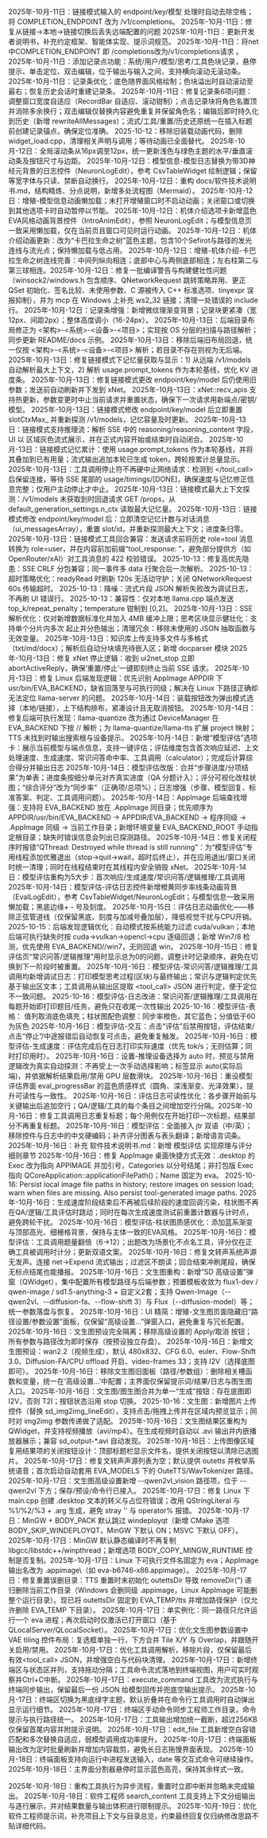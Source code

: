 2025年-10月-11日：链接模式输入的 endpoint/key/模型 处理时自动去除空格；将 COMPLETION_ENDPOINT 改为 /v1/completions。
2025年-10月-11日：修复从链接→本地→链接切换后丢失远端配置的问题
2025年-10月-11日：更新开发者说明书，补充约定框架、智能体实现、提示词规范。
2025年-10月-11日：将net中COMPLETION_ENDPOINT 即 /completions改为/v1/completions请求 。
2025年-10月-11日：添加记录点功能：系统/用户/模型/思考/工具色块记录，悬停提示、单击定位、双击编辑，位于输出与输入之间，支持横向滚动无滚动条。
2025年-10月-11日：记录条优化：底色随界面风格绘制；色块溢出时自动滚动至最右；恢复历史会话时重建记录条。
2025年-10月-11日：修复记录条6项问题：调整窗口宽度自适应（RecordBar 自适应、滚动钳制）；点击记录块将角色名置顶并消除多余换行；双击编辑仅替换内容避免重复并保留角色名；编辑后即时持久化到历史（新增 rewriteAllMessages）；流式/工具/重置/历史还原统一在插入标题前创建记录锚点，确保定位准确。
2025-10-12：移除旧装载动画代码，删除 widget_load.cpp，清理相关声明与调用；等待动画已全面替代。
2025年-10月-12日：全局滚动条从16px调至12px，统一更新浅色与绿色主题的水平/垂直滚动条及按钮尺寸与边距。
2025年-10月-12日：模型信息-模型日志替换为带3D神经元背景的日志控件（NeuronLogEdit），参考 CsvTableWidget 绘制逻辑；保留等宽字体与只读、禁断自动换行。
2025年-10月-12日：重构 docs/软件技术说明书.md，结构精炼、分点说明，新增多处流程图（Mermaid）。
2025年-10月-12日：增殖-模型信息动画懒加载；未打开增殖窗口时不启动动画；关闭窗口或切换到其他选项卡时自动暂停以节能。
2025年-10月-12日：机体介绍选项卡新增蓝色EVA风格动画背景控件（IntroAnimEdit），参照 NeuronLogEdit；与模型信息页一致采用懒加载，仅在当前页且窗口可见时运行动画。
2025年-10月-12日：机体介绍动画更新：改为“卡巴拉生命之树”蓝色主题，包含10个Sefirot与路径的发光连线与流光点；保持懒加载与低占用。
2025年-10月-12日：增殖-机体介绍-卡巴拉生命之树连线完善：中间列纵向相连；底部中心与两侧底部相连；左右柱第二与第三球相连。2025年-10月-12日：修复一批编译警告与构建健壮性问题（winsock2/windows.h 包含顺序、QNetworkRequest 跳转策略弃用、更正 QSet 初始化、签名比较、未使用参数、C 源被传入 C++ 标准选项、tinyexpr 误报抑制），并为 mcp 在 Windows 上补充 ws2_32 链接；清理一处错误的 include 行。
2025年-10月-12日：记录条增强：新增微纹理渐变背景；记录块更紧凑（宽12px、间距2px）；整体高度调小（16-24px）。
2025年-10月-13日：后端目录布局修正为 <架构>-<系统>-<设备>-<项目>；实现按 OS 分层的扫描与路径解析；同步更新 README/docs 示例。
2025年-10月-13日：移除后端旧布局回退，统一仅按 <架构>-<系统>-<设备>-<项目> 解析；若目录不存在则视为无后端。
2025年-10月-13日：修复链接模式下记忆量获取与显示：1) 从远端 /v1/models 自动解析最大上下文，2) 解析 usage.prompt_tokens 作为本轮基线，优化 KV 进度条。
2025年-10月-13日：修复链接模式更改 endpoint/key/model 后仍使用旧参数；发送前自动刷新并下发到 xNet。
2025年-10月-13日：xNet::recv_apis 支持热更新，参数变更时中止当前请求并重置状态，确保下一次请求用新端点/密钥/模型。
2025年-10月-13日：链接模式修改 endpoint/key/model 后立即重置 slotCtxMax_ 并重新探测 /v1/models，记忆容量及时更新。
2025年-10月-13日：链接模式支持推理流：解析 SSE 中的 reasoning/reasoning_content 字段，UI 以 <think> 区域灰色流式展示，并在正式内容开始或结束时自动闭合。
2025年-10月-13日：链接模式记忆累计：使用 usage.prompt_tokens 作为本轮基线，并将其叠加到已有用量；流式输出追加本轮已生成 token，跨轮按累计总量显示。
2025年-10月-13日：工具调用停止符不再硬中止网络请求：检测到 </tool_call> 后保留连接，等待 SSE 尾部的 usage/timings/[DONE]，确保速度与记忆修正信息完整；仅用户主动停止才中止。
2025年-10月-13日：链接模式最大上下文探测：/v1/models 未获取到时回退请求 GET /props，从 default_generation_settings.n_ctx 读取最大记忆量。
2025年-10月-13日：链接模式修改 endpoint/key/model 后：立即清空记忆计数与对话消息（ui_messagesArray），重置 slot/id，并重新探测最大上下文；进度条归零。
2025年-10月-13日：链接模式工具回合兼容：发送请求前将历史 role=tool 消息转换为 role=user，并在内容前加前缀“tool_response: ”，避免部分提供方（如 OpenRouter/xAI）对工具消息的 422 校验错误。
2025-10-13：修复高优先隐患：SSE CRLF 分包兼容；同一事件多 data 行聚合后一次解析。
2025-10-13：超时策略优化：readyRead 时刷新 120s 无活动守护；关闭 QNetworkRequest 60s 传输超时。
2025-10-13：降噪：流式片段 JSON 解析失败改为调试日志，不再刷 UI 错误行。
2025-10-13：兼容性：仅对本地 llama.cpp 端点发送 top_k/repeat_penalty；temperature 钳制到 [0,2]。
2025年-10月-13日：SSE 解析优化：仅对新增数据标准化并加入 4MB 缓冲上限；思考区块显示健壮化：支持单个分片内多次 <think> 起止并分色输出；清理冗余：移除未使用的 JSON 抽取函数与无效变量。
2025年-10月-13日：知识库上传支持多文件与多格式（txt/md/docx）；解析后自动分块填充待嵌入区；新增 docparser 模块
2025年-10月-13日：修复 xNet 停止逻辑：收到 ui2net_stop 立即 abortActiveReply，确保‘重置/停止’一键即刻终止当前 SSE 请求。
2025年-10月-13日：修复 Linux 后端发现逻辑：优先识别 AppImage APPDIR 下 usr/bin/EVA_BACKEND，缺省回落至与可执行同级；解决在 Linux 下路径正确却无法定位 llama-server 的问题。
2025年-10月-14日：装载按钮改为弹出模式选择（本地/链接），上下结构排布，紧凑设计且无取消按钮。
2025年-10月-14日：修复后端可执行发现：llama-quantize 改为通过 DeviceManager 在 EVA_BACKEND 下按 <arch>/<os>/<device> 解析；为 llama-quantize/llama-tts 扩展 project 映射；TTS 未找到时输出搜索根与设备提示。
2025年-10月-14日：新增“模型评估”选项卡：展示当前模型与端点信息，支持一键评估；评估维度包含首次响应延迟、上文处理速度、生成速度、常识问答命中率、工具调用（calculator）；完成后计算综合得分并输出日志
2025年-10月-14日：模型评估改版：合并“步骤进度/分项结果”为单表；进度条按细分单元对齐真实进度（QA 分题计入）；评分可视化改柱状图；“综合评分”改为“同步率”（正确项/总项%）；日志增强（步骤、模型回复、标准答案、判定、工具调用问题）。
2025年-10月-14日：AppImage 后端查找增强：支持将 EVA_BACKEND 放在 .AppImage 同目录；优先顺序为 APPDIR/usr/bin/EVA_BACKEND → APPDIR/EVA_BACKEND → 程序同级 → .AppImage 同级 → 当前工作目录；新增环境变量 EVA_BACKEND_ROOT 手动指定根目录；缺失时错误信息会列出已探测路径。
2025年-10月-14日：修复关闭程序时报错“QThread: Destroyed while thread is still running”：为“模型评估”专用线程添加优雅退出（stop→quit→wait，超时后终止），并在应用退出/窗口关闭时统一清理；同时在线程结束时在其线程内安全销毁 xNet。
2025年-10月-14日：模型评估重构为5大步：首次响应/生成速度/常识问答/逻辑推理/工具调用
2025年-10月-14日：模型评估-评估日志控件新增橙黄同步率线条动画背景（EvalLogEdit），参考 CsvTableWidget/NeuronLogEdit；与模型信息一致采用懒加载；黑底边缘+ - 号及刻度。
2025年-10月-15日：评估日志动画优化——移除正弦管道线（仅保留黑底、刻度与加减号叠加层），降低视觉干扰与CPU开销。
2025-10-15：后端发现逻辑优化：自动模式按系统能力过滤 cuda/vulkan；本地后端可执行缺失时按 cuda→vulkan→opencl→cpu 逐级回退；新增 Win7/8 检测，优先使用 EVA_BACKEND/<arch>/win7，无则回退 win。
2025年-10月-15日：修复评估页“常识问答/逻辑推理”用时显示总为0的问题，调整计时记录顺序，避免在切换到下一阶段时被重置。
2025年-10月-16日：模型评估-常识问答/逻辑推理/工具调用均新增调试日志：打印模型思考过程(<think>区块)与最终输出；常识与逻辑判定优先基于输出区文本；工具调用从输出区提取 <tool_call> JSON 进行判定，便于定位不一致问题。
2025-10-16：模型评估-日志改进：常识问答/逻辑推理/工具调用在每题开始即打印题目/任务，避免只在收尾一次性输出
2025-10-16：模型评估-表格： 值列取消底色填充；柱状图配色调整：同步率橙色，其它蓝色；分值低于60为灰色
2025年-10月-16日：模型评估-交互：点击“评估”后禁用按钮，评估结束/点击“停止”/中途报错后自动恢复可点击，避免重复触发。
2025年-10月-16日：模型评估-生成速度：评估完成后在日志打印实际速度（优先 tok/s；无则估算；同时打印用时）。
2025年-10月-16日：设置-推理设备选择为 auto 时，预览与禁用逻辑改为真实自动探测：不再受上一次手动选择影响；标签显示 auto(实际后端)，并依据解析结果启用/禁用 GPU 层数滑块。
2025年-10月-16日：重设模型评估界面 eval_progressBar 的蓝色质感样式（圆角、深浅渐变、光泽效果），提升可读性与一致性。
2025年-10月-16日：评估日志可读性优化：各步骤开始前与关键输出后追加空行；QA/逻辑/工具的每个条目之间增加空行分隔。2025年-10月-16日：修复工具调用日志重复标题；每个用例仅在开始打印一次标题，结果部分不再重复标题。
2025年-10月-16日：模型评估：全面接入 jtr 双语（中/英）；移除控件与日志中的中文硬编码；补齐评分图表与表头翻译；新增语言词条。
2025年-10月-16日：补充 软件技术说明书.md：新增 模型评估 实现原理与评分细则章节
2025年-10月-16日：修复 AppImage 桌面快捷方式无效：.desktop 的 Exec 改为指向 APPIMAGE 并加引号，Categories 以分号结尾；非打包版 Exec 指向 QCoreApplication::applicationFilePath()；Name 固定为 eva。
2025-10-16: Persist local image file paths in history; restore images on session load; warn when files are missing. Also persist tool-generated image paths.
2025年-10月-16日：生成速度阶段结束后不再被后续阶段的速度回调污染，柱状图不再在QA/逻辑/工具评估时跳动；同时在每次生成速度测试前重置计数器与计时点，避免跨轮干扰。
2025年-10月-16日：模型评估-柱状图质感优化：添加蓝系渐变与顶部高光、细栅格背景，保持与主体一致的EVA风格。
2025年-10月-16日：模型评估：工具调用题量翻倍（6→12）；出题改为场景化不点名工具，评分仅在正确工具被调用时计分；更新双语文案。
2025年-10月-16日：修复文转声系统声源无发声。连接 net→Expend 流式输出；过滤<think>区不朗读；回合结束冲刷尾段，确保无标点结尾也能播报。
2025年-10月-16日：文生图重构：新增“SD 高级设置”弹窗（QWidget），集中配置所有模型路径与后端参数；预置模板收敛为 flux1-dev / qwen-image / sd1.5-anything-3 + 自定义2套；支持 Qwen-Image（--qwen2vl、--diffusion-fa、--flow-shift 3）与 Flux（--diffusion-model）等；统一参数落盘与恢复。
2025年-10月-16日：UI 精简：增殖-文生图页面隐藏旧“路径设置/参数设置”面板，仅保留“高级设置...”弹窗入口，避免重复与冗长配置。
2025年-10月-16日：文生图预设完全隔离；移除高级设置的 Apply/取消 按钮；所有参数与路径改为即时保存（按预设独立存盘）。
2025年-10月-16日：新增文生图预设：wan2.2（视频生成），默认 480x832、CFG 6.0、euler、Flow-Shift 3.0、Diffusion-FA/CPU offload 开启、video-frames 33；支持 I2V（选择底图即可）。
2025年-10月-16日：移除文生图旧面板（路径/参数组）：删除相关槽函数和变量，统一在‘高级设置…’中配置；主界面仅保留提示词/结果/日志与图生图入口。
2025年-10月-16日：文生图/图生图合并为单一“生成”按钮：存在底图即 I2V，否则 T2I；按钮状态沿用 stop 切换。
2025-10-16：文生图：新增图片上传控件（替换 sd_img2img_lineEdit），支持点击/拖拽上传并在区域内预览显示；同时对 img2img 参数传递做了适配。
2025年-10月-16日：文生图结果区重构为 QWidget，并支持视频播放（avi/mp4）。在生成视频时自动以 .avi 输出并内嵌播放器展示；兼容 sd_output-*.avi 自动发现。
2025年-10月-16日：上传图像区域复用结果项的关闭按钮设计：顶部标题栏显示文件名，提供关闭按钮以清除已选图片。
2025年-10月-17日：修复文转声声源列表为空；默认提供 outetts 并枚举系统语音；首次启动自动套用 EVA_MODELS 下的 OuteTTS/WavTokenizer 路径。
2025年-10月-17日：文生图高级设置新增 --qwen2vl_vision 路径项，位于 --qwen2vl 下方；保存/预设/命令行已接入。
2025年-10月-17日：修复 Linux 下 main.cpp 创建 .desktop 文本的转义与占位符错误；改用 QStringLiteral 与 %1/%2/%3 + .arg 生成，避免 stray '\' 与 operator% 报错。
2025年-10月-17日：MinGW + BODY_PACK 默认跳过 windeployqt（新增 CMake 选项 BODY_SKIP_WINDEPLOYQT，MinGW 下默认 ON；MSVC 下默认 OFF）。
2025年-10月-17日：MinGW 默认静态编译时不再复制 libgcc/libstdc++/winpthread；新增选项 BODY_COPY_MINGW_RUNTIME 控制是否复制。2025年-10月-17日：Linux 下可执行文件名固定为 eva；AppImage 输出名改为 \.appimage\（如 eva-b6746-x86.appimage）。
2025年-10月-17日：修复重置误删目录：TTS 重置时未初始化 outettsDir 导致 removeDir(") 递归删除当前工作目录（Windows 会删同级 .appimage，Linux AppImage 可能删整个运行目录）。现已将 outettsDir 固定到 EVA_TEMP/tts 并增加路径保护（仅允许删除 EVA_TEMP 下目录）。
2025年-10月-17日：单实例化：同一路径只允许运行一个 eva 进程；再次启动时仅激活已打开窗口（基于 QLocalServer/QLocalSocket）。
2025年-10月-17日：优化文生图参数设置中 VAE tiling 控件布局：复选框单独一行，下方合并 Tile X/Y 与 Overlap，并跟随开关启用/禁用。
2025年-10月-17日：优化工具调用解析，移除<think>片段，仅保留最后有效<tool_call> JSON，并增强空白与代码块清理。
2025年-10月-17日：新增终端区与状态区并列，支持拖动分隔；工具命令流式落地到终端视图，用户可实时观察并Ctrl+C中断。
2025年-10月-17日：execute_command 工具改为流式执行与终端同步输出，保留最后一份 JSON 给模型回传并兜底空输出提示。
2025年-10月-17日：终端区切换为黑底绿字主题，默认折叠并在命令行工具调用时自动弹出显示运行细节。
2025年-10月-17日：终端区手动命令同步工程师工作目录，命令提示与执行路径统一。
2025年-10月-17日：工具输出增加统一截断，超过256KB仅保留首尾内容并附提示说明。
2025年-10月-17日：edit_file 工具新增空白容错匹配和多次替换自适应，弱模型调用成功率提升。
2025年-10月-17日：终端面板输出改为定时批量刷新并增加内容裁剪，避免长日志拖慢界面表现。
2025年-10月-18日：终端面板支持向运行中进程发送输入，date 等交互式命令可继续操作。
2025年-10月-18日：主界面分割器悬停时显示蓝色高亮，保持其余样式一致。

2025年-10月-18日：重构工具执行为异步流程，重置时立即中断并忽略未完成输出。
2025年-10月-18日：软件工程师 search_content 工具支持上下文分组输出与逐行展示，并对结果数量与输出体积进行限制提示。
2025年-10月-19日：优化软件工程师提示词，补充项目上下文与目录总览，约束最终回复仅归纳修改思路不贴详细代码。
